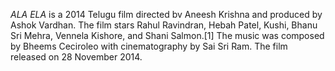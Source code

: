 _ALA ELA_ is a 2014 Telugu film directed bv Aneesh Krishna and produced by Ashok Vardhan. The film stars Rahul Ravindran, Hebah Patel, Kushi, Bhanu Sri Mehra, Vennela Kishore, and Shani Salmon.[1] The music was composed by Bheems Ceciroleo with cinematography by Sai Sri Ram. The film released on 28 November 2014.
